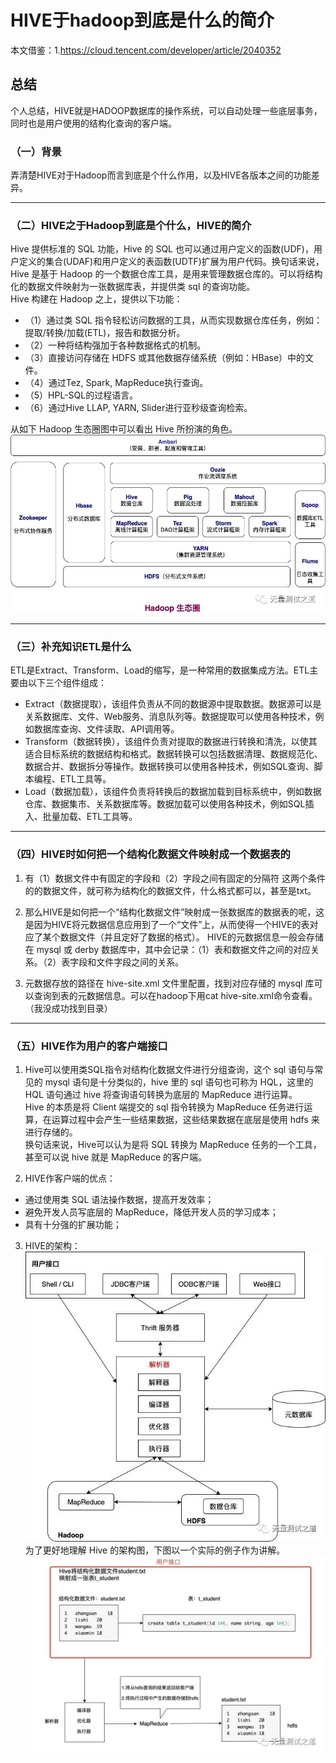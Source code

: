#  HIVE于hadoop到底是什么的简介
本文借鉴：1.https://cloud.tencent.com/developer/article/2040352

## 总结
个人总结，HIVE就是HADOOP数据库的操作系统，可以自动处理一些底层事务，同时也是用户使用的结构化查询的客户端。

### （一）背景
弄清楚HIVE对于Hadoop而言到底是个什么作用，以及HIVE各版本之间的功能差异。
***

### （二）HIVE之于Hadoop到底是个什么，HIVE的简介
Hive 提供标准的 SQL 功能，Hive 的 SQL 也可以通过用户定义的函数(UDF)，用户定义的集合(UDAF)和用户定义的表函数(UDTF)扩展为用户代码。换句话来说，Hive 是基于 Hadoop 的一个数据仓库工具，是用来管理数据仓库的。可以将结构化的数据文件映射为一张数据库表，并提供类 sql 的查询功能。   
Hive 构建在 Hadoop 之上，提供以下功能：
+ （1）通过类 SQL 指令轻松访问数据的工具，从而实现数据仓库任务，例如：提取/转换/加载(ETL)，报告和数据分析。
+ （2）一种将结构强加于各种数据格式的机制。
+ （3）直接访问存储在 HDFS 或其他数据存储系统（例如：HBase）中的文件。
+ （4）通过Tez, Spark, MapReduce执行查询。
+ （5）HPL-SQL的过程语言。
+ （6）通过Hive LLAP, YARN, Slider进行亚秒级查询检索。

从如下 Hadoop 生态圈图中可以看出 Hive 所扮演的角色。   
![图片](HIVE生态圈.jpg)
***

### （三）补充知识ETL是什么
ETL是Extract、Transform、Load的缩写，是一种常用的数据集成方法。ETL主要由以下三个组件组成：
+ Extract（数据提取），该组件负责从不同的数据源中提取数据。数据源可以是关系数据库、文件、Web服务、消息队列等。数据提取可以使用各种技术，例如数据库查询、文件读取、API调用等。
+ Transform（数据转换），该组件负责对提取的数据进行转换和清洗，以使其适合目标系统的数据结构和格式。数据转换可以包括数据清理、数据规范化、数据合并、数据拆分等操作。数据转换可以使用各种技术，例如SQL查询、脚本编程、ETL工具等。
+ Load（数据加载），该组件负责将转换后的数据加载到目标系统中，例如数据仓库、数据集市、关系数据库等。数据加载可以使用各种技术，例如SQL插入、批量加载、ETL工具等。   
***

### （四）HIVE时如何把一个结构化数据文件映射成一个数据表的

1. 有（1）数据文件中有固定的字段和（2）字段之间有固定的分隔符 这两个条件的的数据文件，就可称为结构化的数据文件，什么格式都可以，甚至是txt。    

2. 那么HIVE是如何把一个“结构化数据文件”映射成一张数据库的数据表的呢，这是因为HIVE将元数据信息应用到了一个“文件”上，从而使得一个HIVE的表对应了某个数据文件（并且定好了数据的格式）。
HIVE的元数据信息一般会存储在 mysql 或 derby 数据库中，其中会记录：（1）表和数据文件之间的对应关系。（2）表字段和文件字段之间的关系。

3. 元数据存放的路径在 hive-site.xml 文件里配置，找到对应存储的 mysql 库可以查询到表的元数据信息。可以在hadoop下用cat hive-site.xml命令查看。（我没成功找到目录）
***

### （五）HIVE作为用户的客户端接口
1. Hive可以使用类SQL指令对结构化数据文件进行分组查询，这个 sql 语句与常见的 mysql 语句是十分类似的，hive 里的 sql 语句也可称为 HQL，这里的 HQL 语句通过 hive 将查询语句转换为底层的 MapReduce 进行运算。   
Hive 的本质是将 Client 端提交的 sql 指令转换为 MapReduce 任务进行运算，在运算过程中会产生一些结果数据，这些结果数据在底层是使用 hdfs 来进行存储的。   
换句话来说，Hive可以认为是将 SQL 转换为 MapReduce 任务的一个工具，甚至可以说 hive 就是 MapReduce 的客户端。

2. HIVE作客户端的优点：   
+ 通过使用类 SQL 语法操作数据，提高开发效率；   
+ 避免开发人员写底层的 MapReduce，降低开发人员的学习成本；   
+ 具有十分强的扩展功能；

3. HIVE的架构：
![图片](HIVE的架构.jpg)
为了更好地理解 Hive 的架构图，下图以一个实际的例子作为讲解。
![图片](实例讲解HIVE架构.jpg)
